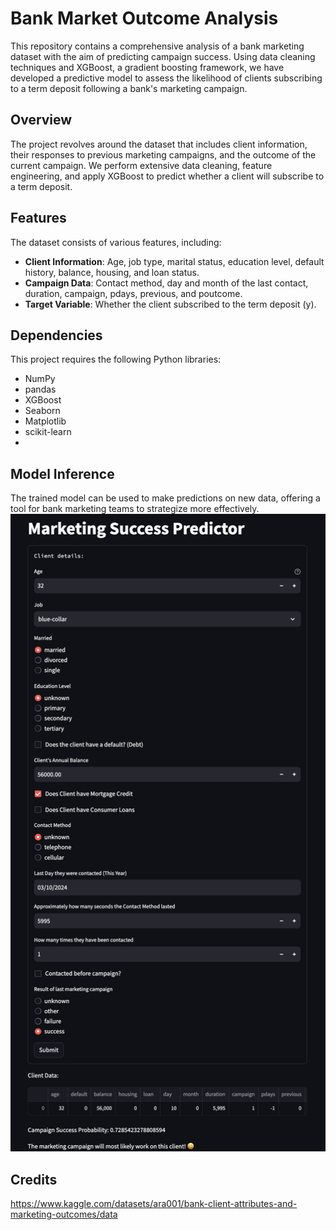 # Bank Market Outcome Analysis

This repository contains a comprehensive analysis of a bank marketing dataset with the aim of predicting campaign success. Using data cleaning techniques and XGBoost, a gradient boosting framework, we have developed a predictive model to assess the likelihood of clients subscribing to a term deposit following a bank's marketing campaign.

## Overview

The project revolves around the dataset that includes client information, their responses to previous marketing campaigns, and the outcome of the current campaign. We perform extensive data cleaning, feature engineering, and apply XGBoost to predict whether a client will subscribe to a term deposit.

## Features

The dataset consists of various features, including:

- **Client Information**: Age, job type, marital status, education level, default history, balance, housing, and loan status.
- **Campaign Data**: Contact method, day and month of the last contact, duration, campaign, pdays, previous, and poutcome.
- **Target Variable**: Whether the client subscribed to the term deposit (y).

## Dependencies

This project requires the following Python libraries:
- NumPy
- pandas
- XGBoost
- Seaborn
- Matplotlib
- scikit-learn
- 
## Model Inference

The trained model can be used to make predictions on new data, offering a tool for bank marketing teams to strategize more effectively.
![Inference Screenshot](/images/inference_screenshot.png?raw=true "Inference Screenshot Form")


## Credits

https://www.kaggle.com/datasets/ara001/bank-client-attributes-and-marketing-outcomes/data
